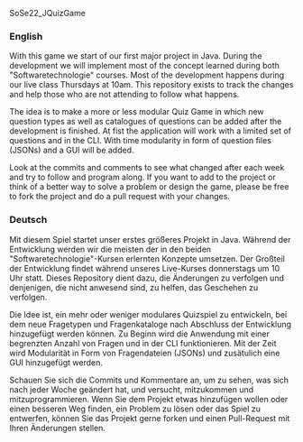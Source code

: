SoSe22_JQuizGame

### English
With this game we start of our first major project in Java.
During the development we will implement most of the concept learned during both "Softwaretechnologie" courses.
Most of the development happens during our live class Thursdays at 10am.
This repository exists to track the changes and help those who are not attending to follow what happens.

The idea is to make a more or less modular Quiz Game in which new question types as well as catalogues of questions can be added after the development is finished.
At fist the application will work with a limited set of questions and in the CLI.
With time modularity in form of question files (JSONs) and a GUI will be added.

Look at the commits and comments to see what changed after each week and try to follow and program along.
If you want to add to the project or think of a better way to solve a problem or design the game, please be free to fork the project and do a pull request with your changes.

### Deutsch
Mit diesem Spiel startet unser erstes größeres Projekt in Java.
Während der Entwicklung werden wir die meisten der in den beiden "Softwaretechnologie"-Kursen erlernten Konzepte umsetzen.
Der Großteil der Entwicklung findet während unseres Live-Kurses donnerstags um 10 Uhr statt.
Dieses Repository dient dazu, die Änderungen zu verfolgen und denjenigen, die nicht anwesend sind, zu helfen, das Geschehen zu verfolgen.

Die Idee ist, ein mehr oder weniger modulares Quizspiel zu entwickeln, bei dem neue Fragetypen und Fragenkataloge nach Abschluss der Entwicklung hinzugefügt werden können.
Zu Beginn wird die Anwendung mit einer begrenzten Anzahl von Fragen und in der CLI funktionieren.
Mit der Zeit wird Modularität in Form von Fragendateien (JSONs) und zusätulich eine GUI hinzugefügt werden.

Schauen Sie sich die Commits und Kommentare an, um zu sehen, was sich nach jeder Woche geändert hat, und versucht, mitzukommen und mitzuprogrammieren.
Wenn Sie dem Projekt etwas hinzufügen wollen oder einen besseren Weg finden, ein Problem zu lösen oder das Spiel zu entwerfen, können Sie das Projekt gerne forken und einen Pull-Request mit Ihren Änderungen stellen.
